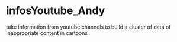 # infosYoutube_Andy
take information from youtube channels to build a cluster of data of inappropriate content in cartoons
